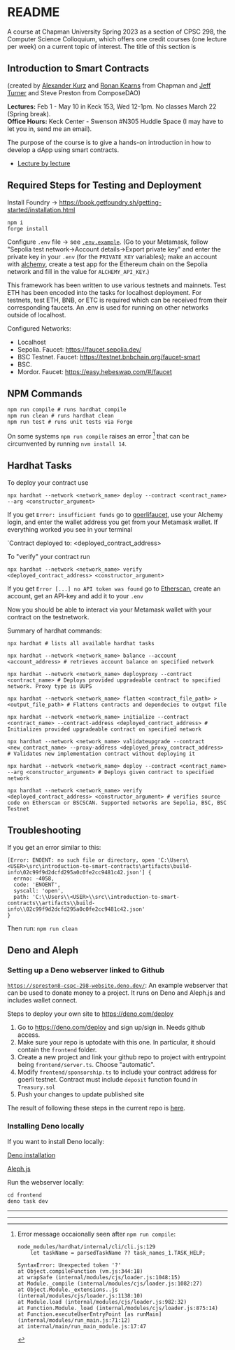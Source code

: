 # README

A course at Chapman University Spring 2023 as a section of CPSC 298, the Computer Science Colloquium, which offers one credit courses (one lecture per week) on a current topic of interest. The title of this section is

## Introduction to Smart Contracts

(created by [Alexander Kurz](https://www.chapman.edu/our-faculty/alexander-kurz) and [Ronan Kearns](https://www.linkedin.com/in/ronank/) from Chapman and [Jeff Turner](https://www.linkedin.com/in/composedao/) and Steve Preston from ComposeDAO)

**Lectures:** Feb 1 - May 10 in Keck 153, Wed 12-1pm. No classes March 22 (Spring break).  
**Office Hours:** Keck Center - Swenson #N305 Huddle Space (I may have to let you in, send me an email).  

The purpose of the course is to give a hands-on introduction in how to develop a dApp using smart contracts.

- [Lecture by lecture](lectures/lecture-by-lecture.md)

## Required Steps for Testing and Deployment

Install Foundry -> https://book.getfoundry.sh/getting-started/installation.html

```
npm i 
forge install 
```

Configure `.env` file -> see [`.env.example`](https://github.com/alexhkurz/introduction-to-smart-contracts/blob/main/.env.example). (Go to your Metamask, follow "Sepolia test network->Account details->Export private key" and enter the private key in your `.env` (for the `PRIVATE_KEY` variables); make an account with [alchemy](https://www.alchemy.com/), create a test app for the Ethereum chain on the Sepolia network and fill in the value for `ALCHEMY_API_KEY`.)

This framework has been written to use various testnets and mainnets. Test ETH has been encoded into the tasks for localhost deployment. For testnets, test ETH, BNB, or ETC is required which can be received from their corresponding faucets. An .env is used for running on other networks outside of localhost.

Configured Networks:

- Localhost
- Sepolia. Faucet: https://faucet.sepolia.dev/
- BSC Testnet. Faucet: https://testnet.bnbchain.org/faucet-smart
- BSC.
- Mordor. Faucet: https://easy.hebeswap.com/#/faucet

## NPM Commands

```
npm run compile # runs hardhat compile
npm run clean # runs hardhat clean
npm run test # runs unit tests via Forge
```

On some systems `npm run compile` raises an error [^error] that can be circumvented by running `nvm install 14`.

## Hardhat Tasks

To deploy your contract use

```
npx hardhat --network <network_name> deploy --contract <contract_name> --arg <constructor_argument>
```

If you get `Error: insufficient funds` go to [goerlifaucet](https://goerlifaucet.com/), use your Alchemy login, and enter the wallet address you get from your Metamask wallet. If everything worked you see in your terminal

`Contract deployed to: <deployed_contract_address>    

To "verify" your contract run

```
npx hardhat --network <network_name> verify <deployed_contract_address> <constructor_argument>
```

If you get `Error [...] no API token was found` go to [Etherscan](https://etherscan.io/), create an account, get an API-key and add it to your `.env` 

Now you should be able to interact via your Metamask wallet with your contract on the testnetwork.

Summary of hardhat commands:

```
npx hardhat # lists all available hardhat tasks

npx hardhat --network <network_name> balance --account <account_address> # retrieves account balance on specified network

npx hardhat --network <network_name> deployproxy --contract <contract_name> # Deploys provided upgradeable contract to specified network. Proxy type is UUPS

npx hardhat --network <network_name> flatten <contract_file_path> > <output_file_path> # Flattens contracts and dependecies to output file

npx hardhat --network <network_name> initialize --contract <contract_name> --contract-address <deployed_contract_address> # Initializes provided upgradeable contract on specified network

npx hardhat --network <network_name> validateupgrade --contract <new_contract_name> --proxy-address <deployed_proxy_contract_address> # Validates new implementation contract without deploying it

npx hardhat --network <network_name> deploy --contract <contract_name> --arg <constructor_argument> # Deploys given contract to specified network

npx hardhat --network <network_name> verify <deployed_contract_address> <constructor_argument> # verifies source code on Etherscan or BSCSCAN. Supported networks are Sepolia, BSC, BSC Testnet
```

## Troubleshooting

If you get an error similar to this:
```
[Error: ENOENT: no such file or directory, open 'C:\Users\<USER>\src\introduction-to-smart-contracts\artifacts\build-info\02c99f9d2dcfd295a0c0fe2cc9481c42.json'] {
  errno: -4058,
  code: 'ENOENT',
  syscall: 'open',
  path: 'C:\\Users\\<USER>\\src\\introduction-to-smart-contracts\\artifacts\\build-info\\02c99f9d2dcfd295a0c0fe2cc9481c42.json'
}
```
Then run: `npm run clean`

## Deno and Aleph

### Setting up a Deno webserver linked to Github

[`https://spreston8-cspc-298-website.deno.dev/`](https://spreston8-cspc-298-website.deno.dev/): An example webserver that can be used to donate money to a project. It runs on Deno and Aleph.js and includes wallet connect.

Steps to deploy your own site to https://deno.com/deploy

1. Go to https://deno.com/deploy and sign up/sign in. Needs github access.
2. Make sure your repo is uptodate with this one. In particular, it should contain the `frontend` folder.
3. Create a new project and link your github repo to project with entrypoint being `frontend/server.ts`. Choose "automatic".
4. Modify `frontend/sponsorship.ts` to include your contract address for goerli testnet. Contract must include `deposit` function found in `Treasury.sol`
5. Push your changes to update published site

The result of following these steps in the current repo is [here](https://intro-smart-contracts.deno.dev/).

### Installing Deno locally

If you want to install Deno locally:

[Deno installation](https://deno.com/manual@v1.33.1/getting_started/installation)

[Aleph.js](https://alephjs.org/)

Run the webserver locally:

```
cd frontend
deno task dev
```

---

---

[^error]: Error message occaionally seen after `npm run compile`:

    ```
    node_modules/hardhat/internal/cli/cli.js:129
        let taskName = parsedTaskName ?? task_names_1.TASK_HELP;
    
    SyntaxError: Unexpected token '?'
    at Object.compileFunction (vm.js:344:18)
    at wrapSafe (internal/modules/cjs/loader.js:1048:15)
    at Module._compile (internal/modules/cjs/loader.js:1082:27)
    at Object.Module._extensions..js (internal/modules/cjs/loader.js:1138:10)
    at Module.load (internal/modules/cjs/loader.js:982:32)
    at Function.Module._load (internal/modules/cjs/loader.js:875:14)
    at Function.executeUserEntryPoint [as runMain] (internal/modules/run_main.js:71:12)
    at internal/main/run_main_module.js:17:47
    ```
